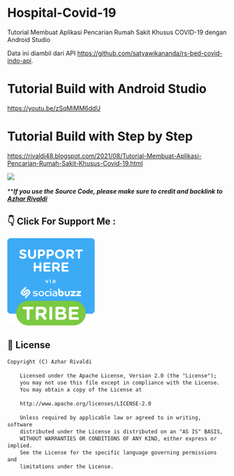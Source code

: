 # Hospital-Covid-19
Tutorial Membuat Aplikasi Pencarian Rumah Sakit Khusus COVID-19  dengan Android Studio

Data ini diambil dari API https://github.com/satyawikananda/rs-bed-covid-indo-api.

# Tutorial Build with Android Studio
https://youtu.be/zSqMiMM6ddU

# Tutorial Build with Step by Step
https://rivaldi48.blogspot.com/2021/08/Tutorial-Membuat-Aplikasi-Pencarian-Rumah-Sakit-Khusus-Covid-19.html

<img src="https://1.bp.blogspot.com/-ehTj_7TjZsA/YS2tivFzrEI/AAAAAAAAIC0/mijf3upuui49CF7WRu3yYDE0vs12F_2fACLcBGAsYHQ/s1280/Tutorial%2BMembuat%2BAplikasi%2BPencarian%2BRumah%2BSakit%2BKhusus%2BCOVID-19%2B%2Bdengan%2BAndroid%2BStudio.png" data-canonical-src="https://1.bp.blogspot.com/-ehTj_7TjZsA/YS2tivFzrEI/AAAAAAAAIC0/mijf3upuui49CF7WRu3yYDE0vs12F_2fACLcBGAsYHQ/s1280/Tutorial%2BMembuat%2BAplikasi%2BPencarian%2BRumah%2BSakit%2BKhusus%2BCOVID-19%2B%2Bdengan%2BAndroid%2BStudio.png" style="max-width:100%;">

*****If you use the Source Code, please make sure to credit and backlink to [Azhar Rivaldi](https://rivaldi48.blogspot.com/)***

## 👇 Click For Support Me :
<a href="https://sociabuzz.com/azharrvldi_/donate"> 
<img src="https://github.com/AzharRivaldi/AzharRivaldi/blob/master/Support%20Here.png" width="200" height="200"></a>

## 📄 License

```
Copyright (C) Azhar Rivaldi

    Licensed under the Apache License, Version 2.0 (the "License");
    you may not use this file except in compliance with the License.
    You may obtain a copy of the License at

    http://www.apache.org/licenses/LICENSE-2.0

    Unless required by applicable law or agreed to in writing, software
    distributed under the License is distributed on an "AS IS" BASIS,
    WITHOUT WARRANTIES OR CONDITIONS OF ANY KIND, either express or implied.
    See the License for the specific language governing permissions and
    limitations under the License.

```
